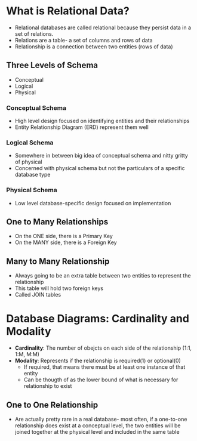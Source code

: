 # What is Relational Data?
- Relational databases are called relational because they persist data in a set of relations.
- Relations are a table- a set of columns and rows of data
- Relationship is a connection between two entities (rows of data)

## Three Levels of Schema
- Conceptual
- Logical
- Physical

### Conceptual Schema
- High level design focused on identifying entities and their relationships
- Entity Relationship Diagram (ERD) represent them well

### Logical Schema
- Somewhere in between big idea of conceptual schema and nitty gritty of physical
- Concerned with physical schema but not the particulars of a specific database type

### Physical Schema
- Low level database-specific design focused on implementation

## One to Many Relationships
- On the ONE side, there is a Primary Key
- On the MANY side, there is a Foreign Key

## Many to Many Relationship
- Always going to be an extra table between two entities to represent the relationship
- This table will hold two foreign keys
- Called JOIN tables

# Database Diagrams: Cardinality and Modality
- **Cardinality**: The number of obejcts on each side of the relationship (1:1, 1:M, M:M)
- **Modality**: Represents if the relationship is required(1) or optional(0)
  - If required, that means there must be at least one instance of that entity
  - Can be thougth of as the lower bound of what is necessary for relationship to exist

## One to One Relationship
- Are actually pretty rare in a real database- most often, if a one-to-one relationship does exist at a conceptual level, the two entities will be joined together at the physical level and included in the same table

